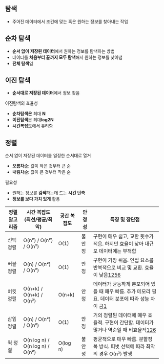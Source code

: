 ## 탐색
- 주어진 데이터에서 조건에 맞는 혹은 원하는 정보를 찾아내는 작업

## 순차 탐색
- **순서 없이 저장된 데이터**에서 원하는 정보를 탐색하는 방법
- 데이터를 **처음부터 끝까지 모두 탐색**해서 원하는 정보를 찾아냄
- **전체 탐색**임

## 이진 탐색
- **순서대로 저장된 데이터**에서 정보 찾음

이진탐색의 효율성
- **순차탐색은** 최대 **N**
- **이진탐색**은 최대**log2N**
- **시간복잡도**에서 유리함

## 정렬
순서 없이 저장된 데이터를 일정한 순서대로 열거
- **오름차순**: 값이 작은 것부터 큰 순
- **내림차순**: 값이 큰 것부터 작은 순

필요성 
- 원하는 정보를 **검색**하는데 드는 **시간 단축**
- **정보를 보다 가치 있게** 활용

| 정렬 알고리즘 | 시간 복잡도 (최선/평균/최악)               | 공간 복잡도   | 안정성 | 특징 및 장단점                                                                                                                                                                                                          |
| ------- | ------------------------------- | -------- | --- | ----------------------------------------------------------------------------------------------------------------------------------------------------------------------------------------------------------------- |
| 선택 정렬   | O(n²) / O(n²) / O(n²)           | O(1)     | 불안정 | 구현이 매우 쉽고, 교환 횟수가 적음. 하지만 효율이 낮아 대규모 데이터에는 부적합                                                                                                                                                                    |
| 버블 정렬   | O(n) / O(n²) / O(n²)            | O(1)     | 안정  | 구현이 가장 쉬움. 인접 요소를 반복적으로 비교 및 교환. 효율이 낮음[1](https://blog.naver.com/baeusa1/221519928113)[2](https://yabmoons.tistory.com/250)[5](https://blog.naver.com/gkenq/220715758590)[6](https://codingwell.tistory.com/186) |
| 버킷 정렬   | O(n+k) / O(n+k) / O(n²)         | O(n+k)   | 안정  | 데이터가 균등하게 분포되어 있을 때 매우 빠름. 추가 메모리 필요. 데이터 분포에 따라 성능 차이 큼[1](https://blog.naver.com/baeusa1/221519928113)                                                                                                          |
| 삽입 정렬   | O(n) / O(n²) / O(n²)            | O(1)     | 안정  | 거의 정렬된 데이터에 매우 효율적. 구현이 간단함. 데이터가 많거나 역순일 때 비효율적[1](https://blog.naver.com/baeusa1/221519928113)[2](https://yabmoons.tistory.com/250)[6](https://codingwell.tistory.com/186)                                      |
| 퀵 정렬    | O(n log n) / O(n log n) / O(n²) | O(log n) | 불안정 | 평균적으로 매우 빠름. 분할정복 방식. 피벗 선택에 따라 최악의 경우 O(n²) 발생                                                                                                                                                                   |